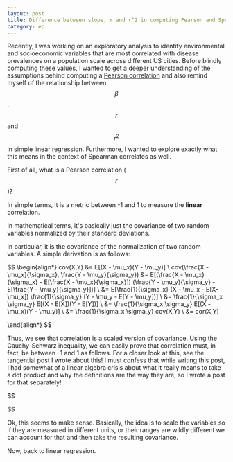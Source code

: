 ```yaml
---
layout: post
title: Difference between slope, r and r^2 in computing Pearson and Spearman correlation
category: ep
---
```


Recently, I was working on an exploratory analysis to identify environmental and socioeconomic variables that are most correlated with disease prevalences on a population scale across different US cities. Before blindly computing these values, I wanted to get a deeper understanding of the assumptions behind computing a [Pearson correlation](https://en.wikipedia.org/wiki/Pearson_correlation_coefficient) and also remind myself of the relationship between $$\beta$$, $$r$$ and $$r^2$$ in simple linear regression. Furthermore, I wanted to explore exactly what this means in the context of Spearman correlates as well.

First of all, what is a Pearson correlation ($$r$$)?

In simple terms, it is a metric between -1 and 1 to measure the **linear** correlation.

In mathematical terms, it's basically just the covariance of two random variables normalized by their standard deviations.

In particular, it is the covariance of the normalization of two random variables. A simple derivation is as follows:

$$
\begin{align*}
cov(X,Y) &= E[(X - \mu_x)(Y - \mu_y)] \\
cov(\frac{X - \mu_x}{\sigma_x}, \frac{Y - \mu_y}{\sigma_y}) &= E[(\frac{X - \mu_x}{\sigma_x} - E[\frac{X - \mu_x}{\sigma_x}]) (\frac{Y - \mu_y}{\sigma_y} - E[\frac{Y - \mu_y}{\sigma_y}])] \\
&= E[\frac{1}{\sigma_x} (X - \mu_x - E[X-\mu_x]) \frac{1}{\sigma_y} (Y - \mu_y - E[Y - \mu_y])] \\
&= \frac{1}{\sigma_x \sigma_y} E[(X - E[X])(Y - E[Y])] \\
&= \frac{1}{\sigma_x \sigma_y} E[(X - \mu_x)(Y - \mu_y)] \\
&= \frac{1}{\sigma_x \sigma_y} cov(X,Y) \\
&= cor(X,Y)

\end{align*}
$$

Thus, we see that correlation is a scaled version of covariance. Using the Cauchy-Schwarz inequality, we can easily prove that correlation must, in fact, be between -1 and 1 as follows. For a closer look at this, see the tangential post I wrote about this! I must confess that while writing this post, I had somewhat of a linear algebra crisis about what it really means to take a dot product and why the definitions are the way they are, so I wrote a post for that separately!

$$


$$

Ok, this seems to make sense. Basically, the idea is to scale the variables so if they are measured in different units, or their ranges are wildly different we can account for that and then take the resulting covariance.

Now, back to linear regression.
